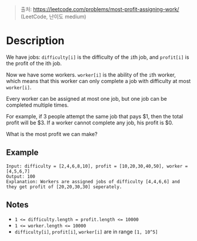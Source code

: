> 출처: https://leetcode.com/problems/most-profit-assigning-work/ (LeetCode, 난이도 medium)

# Description

We have jobs: `difficulty[i]` is the difficulty of the `i`th job, and `profit[i]` is the profit of the ith job.

Now we have some workers. `worker[i]` is the ability of the `i`th worker, which means that this worker can only complete a job with difficulty at most `worker[i]`.

Every worker can be assigned at most one job, but one job can be completed multiple times.

For example, if 3 people attempt the same job that pays \$1, then the total profit will be \$3. If a worker cannot complete any job, his profit is \$0.

What is the most profit we can make?

## Example

```
Input: difficulty = [2,4,6,8,10], profit = [10,20,30,40,50], worker = [4,5,6,7]
Output: 100
Explanation: Workers are assigned jobs of difficulty [4,4,6,6] and they get profit of [20,20,30,30] seperately.
```

## Notes

- `1 <= difficulty.length = profit.length <= 10000`
- `1 <= worker.length <= 10000`
- `difficulty[i]`, `profit[i]`, `worker[i]` are in range `[1, 10^5]`
